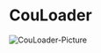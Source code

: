 # CouLoader
![CouLoader-Picture](https://bymynix.de/couloader/assets/images/couloader-picture-800x450.png?)
